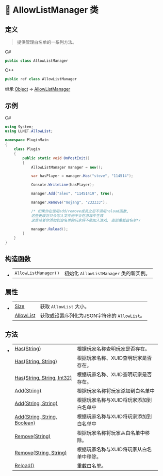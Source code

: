 # 🔖 AllowListManager 类

## 定义

> 提供管理白名单的一系列方法。

C#
```cs
public class AllowListManager
```
C++
```cpp
public ref class AllowListManager
```

继承 [Object](https://docs.microsoft.com/DotNET/api/system.object) → [AllowListManager](AllowListManager)
   

## 示例

C#
```cs
using System;
using LLNET.AllowList;

namespace PluginMain
{
    class Plugin
    {
        public static void OnPostInit()
        {
            AllowListManager manager = new();

            var hasPlayer = manager.Has("steve", "114514");

            Console.WriteLine(hasPlayer);

            manager.Add("alex", "11451419", true);

            manager.Remove("mojang", "233333");

            /* 如果你在使用add/remove成员之后不调用reload函数,
            这些更改将只会写入文件而不会在游戏中生效
            这意味着你添加到白名单的玩家将不能加入游戏, 直到重载白名单*/

            manager.Reload();
        }
    }
}
```

## 构造函数
- 
    |||
    |-|-|
    |`AllowListManager()`|初始化 `AllowListManager` 类的新实例。|

##  属性
- 
    |||
    |-|-|
    |[Size](Properties/Size)|获取 `AllowList` 大小。|
    |[AllowList](Properties/AllowList)|获取或设置序列化为JSON字符串的 `AllowList`。|

##  方法
- 
    |||
    |-|-|
    |[Has(String)](Method/Has)|根据玩家名称查明玩家是否存在。|
    |[Has(String, String)](Method/Has)|根据玩家名称、XUID查明玩家是否存在。|
    |[Has(String, String, Int32)](Method/Has)|根据玩家名称、XUID查明玩家是否存在。|
    |[Add(String)](Method/Add)|根据玩家名称将玩家添加到白名单中|
    |[Add(String, String)](Method/Add)|根据玩家名称与XUID将玩家添加到白名单中|
    |[Add(String, String, Boolean)](Method/Add)|根据玩家名称与XUID将玩家添加到白名单中|
    |[Remove(String)](Method/Remove)|根据玩家名称将玩家从白名单中移除。|
    |[Remove(String, String)](Method/Remove)|根据玩家名称与XUID将玩家从白名单中移除。|
    |[Reload()](Method/Reload)|重载白名单。|
